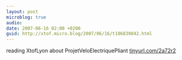 ```yaml
---
layout: post
microblog: true
audio: 
date: 2007-06-16 02:00 +0200
guid: http://xtof.micro.blog/2007/06/16/t106839842.html
---
```

reading XtofLyon about  ProjetVeloElectriquePliant [tinyurl.com/2a72r2](http://tinyurl.com/2a72r2)
